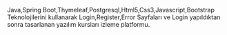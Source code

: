 Java,Spring Boot,Thymeleaf,Postgresql,Html5,Css3,Javascript,Bootstrap Teknolojilerini kullanarak Login,Register,Error Sayfaları ve Login yapıldıktan sonra tasarlanan yazılım kursları izleme platformu.
